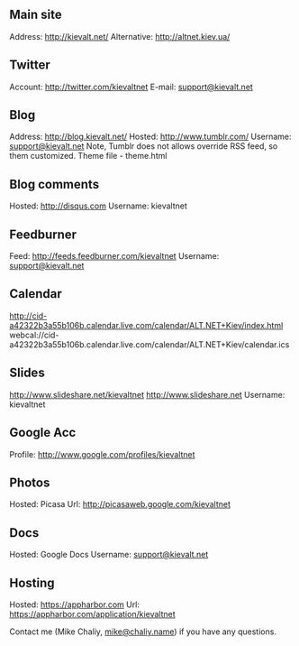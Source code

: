 ## Main site

Address: http://kievalt.net/ 
Alternative: http://altnet.kiev.ua/

## Twitter

Account: http://twitter.com/kievaltnet
E-mail: support@kievalt.net

## Blog
Address: http://blog.kievalt.net/ 
Hosted: http://www.tumblr.com/
Username: support@kievalt.net
Note, Tumblr does not allows override RSS feed, so them customized. Theme file - theme.html

## Blog comments
Hosted: http://disqus.com
Username: kievaltnet

## Feedburner
Feed: http://feeds.feedburner.com/kievaltnet
Username: support@kievalt.net

## Calendar
http://cid-a42322b3a55b106b.calendar.live.com/calendar/ALT.NET+Kiev/index.html
webcal://cid-a42322b3a55b106b.calendar.live.com/calendar/ALT.NET+Kiev/calendar.ics

## Slides
http://www.slideshare.net/kievaltnet
http://www.slideshare.net
Username: kievaltnet

## Google Acc
Profile: http://www.google.com/profiles/kievaltnet

## Photos
Hosted: Picasa
Url: http://picasaweb.google.com/kievaltnet

## Docs
Hosted: Google Docs
Username: support@kievalt.net

## Hosting
Hosted: https://appharbor.com
Url: https://appharbor.com/application/kievaltnet

Contact me (Mike Chaliy, mike@chaliy.name) if you have any questions.